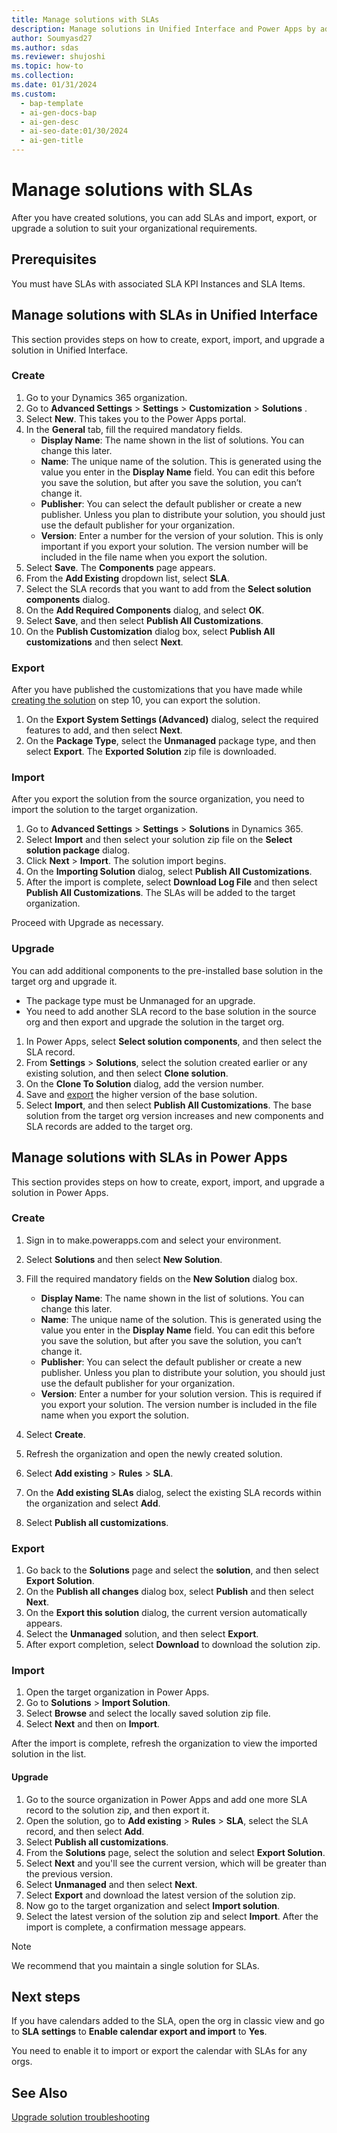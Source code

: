```yaml
---
title: Manage solutions with SLAs
description: Manage solutions in Unified Interface and Power Apps by adding SLAs. Learn how to create, export, import, and upgrade solutions with detailed instructions.
author: Soumyasd27
ms.author: sdas
ms.reviewer: shujoshi
ms.topic: how-to
ms.collection:
ms.date: 01/31/2024
ms.custom:
  - bap-template
  - ai-gen-docs-bap
  - ai-gen-desc
  - ai-seo-date:01/30/2024
  - ai-gen-title
---
```


# Manage solutions with SLAs

After you have created solutions, you can add SLAs and import, export, or upgrade a solution to suit your organizational requirements.

## Prerequisites

You must have SLAs with associated SLA KPI Instances and SLA Items.

## Manage solutions with SLAs in Unified Interface

This section provides steps on how to create, export, import, and upgrade a solution in Unified Interface.

### Create

1. Go to your Dynamics 365 organization.
2. Go to **Advanced Settings** > **Settings** > **Customization** > **Solutions** .
3. Select **New**. This takes you to the Power Apps portal.
4. In the **General** tab, fill the required mandatory fields.
    - **Display Name**: The name shown in the list of solutions. You can change this later.
    - **Name**: The unique name of the solution. This is generated using the value you enter in the **Display Name** field. You can edit this before you save the solution, but after you save the solution, you can’t change it.
    - **Publisher**: You can select the default publisher or create a new publisher. Unless you plan to distribute your solution, you should just use the default publisher for your organization.
    - **Version**: Enter a number for the version of your solution. This is only important if you export your solution. The version number will be included in the file name when you export the solution.
5. Select **Save**. The **Components** page appears.
6. From the **Add Existing** dropdown list, select **SLA**.
7. Select the SLA records that you want to add from the **Select solution components** dialog.
8. On the **Add Required Components** dialog, and select **OK**.
9. Select **Save**, and then select **Publish All Customizations**.
10. On the **Publish Customization** dialog box, select **Publish All customizations** and then select **Next**.

### Export

After you have published the customizations that you have made while [creating the solution](#create) on step 10, you can export the solution.

1. On the **Export System Settings (Advanced)** dialog, select the required features to add, and then select **Next**.
1. On the **Package Type**, select the **Unmanaged** package type, and then select **Export**.
The **Exported Solution** zip file is downloaded.

### Import

After you export the solution from the source organization, you need to import the solution to the target organization.

1. Go to **Advanced Settings** > **Settings** > **Solutions** in Dynamics 365.
2. Select **Import**  and then select your solution zip file on the **Select solution package** dialog.
3. Click **Next** > **Import**. The solution import begins.
4. On the **Importing Solution** dialog, select **Publish All Customizations**.
5. After the import is complete, select **Download Log File** and then select **Publish All Customizations**. The SLAs will be added to the target organization.

Proceed with Upgrade as necessary.

### Upgrade

You can add additional components to the pre-installed base solution in the target org and upgrade it.
- The package type must be Unmanaged for an upgrade. 
- You need to add another SLA record to the base solution in the source org and then export and upgrade the solution in the target org.

1. In Power Apps, select **Select solution components**, and then select the SLA record.
2. From **Settings** > **Solutions**, select the solution created  earlier or any existing solution, and then select **Clone solution**.
3. On the **Clone To Solution** dialog, add the version number.
4. Save and [export](#export-the-solution) the higher version of the base solution.
5. Select **Import**, and then select **Publish All Customizations**.
The base solution from the target org version increases and new components and SLA records are added to the target org.

## Manage solutions with SLAs in Power Apps

This section provides steps on how to create, export, import, and upgrade a solution in Power Apps.

### Create

1. Sign in to make.powerapps.com and select your environment.
1. Select **Solutions** and then select  **New Solution**.
1. Fill the required mandatory fields on the **New Solution** dialog box.
    - **Display Name**: The name shown in the list of solutions. You can change this later.
    - **Name**: The unique name of the solution. This is generated using the value you enter in the **Display Name** field. You can edit this before you save the solution, but after you save the solution, you can’t change it.
    - **Publisher**: You can select the default publisher or create a new publisher. Unless you plan to distribute your solution, you should just use the default publisher for your organization.
    - **Version**: Enter a number for your solution version. This is required if you export your solution. The version number is included in the file name when you export the solution.
  
1. Select **Create**.
1. Refresh the organization and open the newly created solution.
1. Select **Add existing** > **Rules** > **SLA**.
1. On the **Add existing SLAs** dialog, select the existing SLA records within the organization and select **Add**.
1. Select **Publish all customizations**.

### Export

1. Go back to the **Solutions** page and select the **solution**, and then select **Export Solution**.
1. On the **Publish all changes** dialog box, select **Publish** and then select **Next**.
1. On the **Export this solution** dialog, the current version automatically appears.
1. Select the **Unmanaged** solution, and then select **Export**.
1. After export completion, select **Download** to download the solution zip.

### Import

1. Open the target organization in Power Apps.
1. Go to **Solutions** > **Import Solution**.
1. Select **Browse** and select the locally saved solution zip file.
1. Select **Next** and then on **Import**.

After the import is complete, refresh the organization to view the imported solution in the list.

#### Upgrade

1. Go to the source organization in Power Apps and add one more SLA record to the solution zip, and then export it.
1. Open the solution, go to **Add existing** > **Rules** > **SLA**, select the SLA record, and then select **Add**.
1. Select **Publish all customizations**.
1. From the **Solutions** page, select the solution and select **Export Solution**.
1. Select **Next** and you'll see the current version, which will be greater than the previous version.
1. Select **Unmanaged** and then select **Next**.
1. Select **Export** and download the latest version of the solution zip.
1. Now go to the target organization and select **Import solution**.
1. Select the latest version of the solution zip and select **Import**.
After the import is complete, a confirmation message appears.

> [!NOTE]
> We recommend that you maintain a single solution for SLAs.

## Next steps

If you have calendars added to the SLA, open the org in classic view and go to **SLA settings** to **Enable calendar export and import** to **Yes**.

You need to enable it to import or export the calendar with SLAs for any orgs.

## See Also

[Upgrade solution troubleshooting](/troubleshoot/dynamics-365/customer-service/service-level-agreements/slaitem-changes-missing-upgrade)
